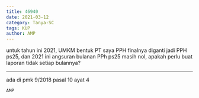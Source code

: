 ```yaml
---
title: 46940
date: 2021-03-12
category: Tanya-SC
tags: KUP
author: AMP
---
```


untuk tahun ini 2021, UMKM bentuk PT saya PPH finalnya diganti jadi PPH ps25, dan 2021 ini angsuran bulanan PPh ps25 masih nol, apakah perlu buat laporan tidak setiap bulannya?

---

ada di pmk 9/2018 pasal 10 ayat 4

`AMP`
